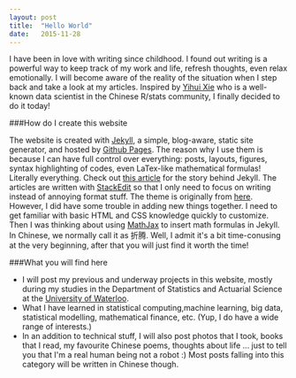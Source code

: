 ```yaml
---
layout: post
title:  "Hello World"
date:   2015-11-28
---
```

<span class="dropcap">I</span> have been in love with writing since childhood. I found out writing is a powerful way to keep track of my work and life, refresh thoughts, even relax emotionally. I will become aware of the reality of the situation when I step back and take a look at my articles. Inspired by <a href = "http://yihui.name/en">Yihui Xie</a> who is a well-known data scientist in the Chinese R/stats community, I finally decided to do it today!

###How do I create this website

The website is created with <a href="http://jekyllrb.com">Jekyll</a>, a simple, blog-aware, static site generator, and hosted by <a href="https://pages.github.com">Github Pages</a>. The reason why I use them is because I can have full control over everything: posts, layouts, figures, syntax highlighting of codes, even LaTex-like mathematical formulas! Literally everything. Check out <a href="http://tom.preston-werner.com/2008/11/17/blogging-like-a-hacker.html">this article</a> for the story behind Jekyll. The articles are written with <a href="https://stackedit.io/">StackEdit</a> so that I only need to focus on writing instead of annoying format stuff. The theme is originally from [here](http://brianmaierjr.com/long-haul/).
However, I did have some trouble in adding new things together. I need to get familiar with basic HTML and CSS knowledge quickly to customize. Then I was thinking about using [MathJax](https://www.mathjax.org/) to insert math formulas in Jekyll. In Chinese, we normally call it as 折腾. Well, I admit it's a bit time-conusing at the very beginning, after that you will just find it worth the time! 

###What you will find here

- I will post my previous and underway projects in this website, mostly during my studies in the Department of Statistics and Actuarial Science at the <a href = "https://uwaterloo.ca/statistics-and-actuarial-science/">
University of Waterloo</a>.
- What I have learned in statistical computing,machine learning, big data, statistical modelling, mathematical finance, etc.  (Yup, I do have a wide range of interests.)
- In an addition to technical stuff, I will also post photos that I took, books that I read, my favourite Chinese poems, thoughts about life ... just to tell you that I'm a real human being not a robot :) Most posts falling into this category will be written in Chinese though.


